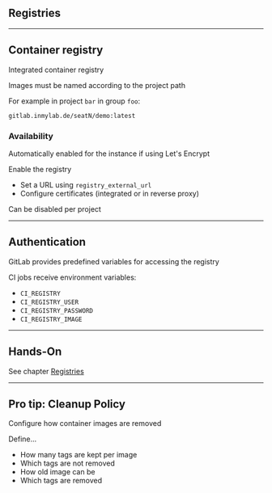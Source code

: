 <!-- .slide: id="gitlab_registries" class="vertical-center" -->

<i class="fa-duotone fa-garage fa-8x fa-duotone-colors-inverted" style="float: right; color: grey;"></i>

## Registries

---

## Container registry

Integrated container registry [](https://docs.gitlab.com/ee/user/packages/container_registry/index.html#build-and-push-by-using-gitlab-cicd)

Images must be named according to the project path

For example in project `bar` in group `foo`:

    gitlab.inmylab.de/seatN/demo:latest

### Availability

Automatically enabled for the instance if using Let's Encrypt

Enable the registry [](https://docs.gitlab.com/ee/administration/packages/container_registry.html#enable-the-container-registry)

- Set a URL using `registry_external_url`
- Configure certificates (integrated or in reverse proxy)

Can be disabled per project [](https://docs.gitlab.com/ee/user/packages/container_registry/index.html#disable-the-container-registry-for-a-project)

---

## Authentication

GitLab provides predefined variables [<i class="fa-solid fa-arrow-right-to-bracket"></i>](#/gitlab_variables) for accessing the registry

CI jobs receive environment variables:

- `CI_REGISTRY`
- `CI_REGISTRY_USER`
- `CI_REGISTRY_PASSWORD`
- `CI_REGISTRY_IMAGE`

---

## Hands-On

See chapter [Registries](/hands-on/2025-05-14/240_registries/exercise/)

---

## Pro tip: Cleanup Policy

Configure how container images are removed

Define...

- How many tags are kept per image
- Which tags are not removed
- How old image can be
- Which tags are removed
